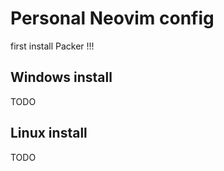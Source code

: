 # Personal Neovim config

first install Packer !!!

## Windows install

TODO

## Linux install 

TODO
